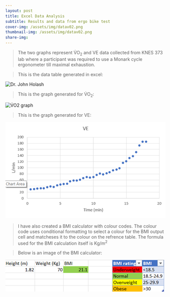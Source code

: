 ```yaml
---
layout: post 
title: Excel Data Analysis
subtitle: Results and data from ergo bike test  
cover-img: /assets/img/datav02.png
thumbnail-img: /assets/img/datav02.png
share-img:
---
```


>The two graphs represent &#x56;&#x0307;O<sub>2</sub> and VE data collected from KNES 373 lab where a participant was required to use a Monark cycle ergonometer till maximal exhaustion.


>This is the data table generated in excel:
<img src="/project3theme/assets/img/VEgraph.png" alt="Dr. John Holash" itemprop="image" class="u-photo">


>This is the graph generated for &#x56;&#x0307;O<sub>2</sub>:
>
![&#x56;&#x0307;O<sub>2</sub> graph](project3theme/assets/img/VO2graph.png)

>This is the graph generated for VE:
>
![VE graph](/assets/img/VEgraph.png)

>I have also created a BMI calculator with colour codes. The colour code uses conditional formatting to select a colour for the BMI output cell and matcheses it to the colour on the refrence table. The formula used for the BMI calculation itself is Kg/m<sup>2</sup>


>Below is an image of the BMI calculator:
>
![Data from test](/assets/img/BMIcalc.png)
